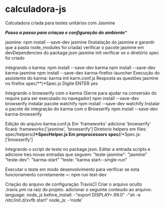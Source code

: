 # calculadora-js
Calculadora criada para testes unitários com Jasmine

***Passo a passo para criaçao e configuração do ambiente****

jasmine:
npm install --save-dev jasmine (Instalação do jasmine e garantir que a pasta node_modules foi criada)
verificar o pacote jasmine em devDependencies do package.json
jasmine init 
verificar se o diretório spec foi criado

integrando o karma:
npm install --save-dev karma
npm install --save-dev karma-jasmine
npm install --save-dev karma-firefox-launcher
Execução do assistente do karma:
karma init karm.conf.js
Resposta as questões
jasmine
no
firefox
spec/**/*Spec.js
Digite ENTER
yes

Integrando o browserify com o karma (Serve para ajudar na conversão do require para ser executado no navegador)
npm install --save-dev browserify
instalar pacote watchify
npm install --save-dev watchify
Instalar o pacote de integração do karma com o Browserify
npm install --save-dev karma-browserify

Edição do arquivo karma.conf.js
Em 'frameworks' adicione 'browserify'
ficará: frameworks:['jasmine', 'browserify']
Diretorio helpers em files:
spec/helpers/**/*SpecHelper.js
Em preprocessors
spec/**/*Spec.js:['browserify']

Integrando o script de teste no package.json:
Editar a entrada scripts e adicione tres novas entradas que seguem:
"teste-jasmine": "jasmine"
"teste-dev": "karma-start"
"teste: "karma start--single-run"

Executar o teste em modo desenvolvimento para verificar se esta funcionamento corretamente =:
npm run test-dev

Criação do arquivo de configuração TravisCI
Criar o arquivo oculto .travis.yml na raiz do projeto.
adicionar o seguinte conteudo ao arquivo:
language: node_js
before_install:
 -"export DISPLAY=.99.0"
 -"sh -e /etc/init.d/xvfb start"
node_js:
 -'node'
